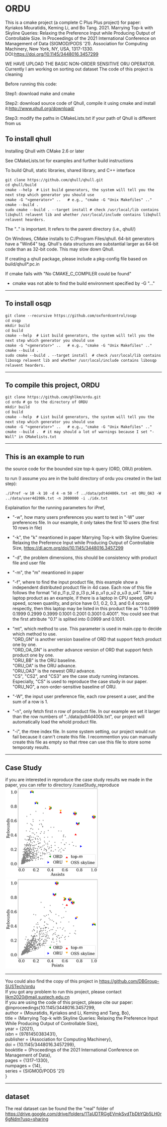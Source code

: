 # ORDU

This is a cmake project (a complete C Plus Plus project) for paper:\
Kyriakos Mouratidis, Keming Li, and Bo Tang. 2021. Marrying Top-k with Skyline Queries: Relaxing the Preference Input while Producing Output of Controllable Size. In Proceedings of the 2021 International Conference on Management of Data (SIGMOD/PODS '21). Association for Computing Machinery, New York, NY, USA, 1317-1330. DOI:https://doi.org/10.1145/3448016.3457299 

WE HAVE UPLOAD THE BASIC NON-ORDER SENSITIVE ORU OPERATOR.
Currently I am working on sorting out dataset
The code of this project is cleaning

Before running this code:

Step1:
download make and cmake

Step2:
download source code of Qhull, compile it using cmake and install it:http://www.qhull.org/download/

Step3:
modify the paths in CMakeLists.txt if your path of Qhull is different from us

To install qhull
-----------------
Installing Qhull with CMake 2.6 or later

  See CMakeLists.txt for examples and further build instructions

  To build Qhull, static libraries, shared library, and C++ interface
  ```
  git clone https://github.com/qhull/qhull.git
  cd qhull/build
  cmake --help  # List build generators, the system will tell you the next step which generator you should use 
  cmake -G "<generator>" ..   # e.g., "cmake -G "Unix Makefiles" .." 
  cmake --build .
  sudo cmake --build . --target install # check /usr/local/lib contains libqhull relavent lib and whether /usr/local/include contains libqhull relavent hearders.
  ```

  The ".." is important.  It refers to the parent directory (i.e., qhull/)

  On Windows, CMake installs to C:/Program Files/qhull.  64-bit generators
  have a "Win64" tag.  Qhull's data structures are substantial larger as
  64-bit code than as 32-bit code.  This may slow down Qhull.

  If creating a qhull package, please include a pkg-config file based on build/qhull*.pc.in

  If cmake fails with "No CMAKE_C_COMPILER could be found"
  - cmake was not able to find the build environment specified by -G "..."

-----------------

To install osqp
-----------------
  ```
  git clone --recursive https://github.com/oxfordcontrol/osqp
  cd osqp
  mkdir build
  cd build
  cmake --help  # List build generators, the system will tell you the next step which generator you should use 
  cmake -G "<generator>" ..   # e.g., "cmake -G "Unix Makefiles" .." 
  cmake --build .
  sudo cmake --build . --target install  # check /usr/local/lib contains libosqp relavent lib and whether /usr/local/include contains libosqp relavent hearders.
  ```
-----------------


To compile this project, ORDU
-----------------
  ```
  git clone https://github.com/ghlkm/ordu.git
  cd ordu # go to the directory of ORDU
  mkdir build
  cd build
  cmake --help  # List build generators, the system will tell you the next step which generator you should use 
  cmake -G "<generator>" ..   # e.g., "cmake -G "Unix Makefiles" .." 
  cmake --build .  # it may should a lot of warnings because I set "-Wall" in CMakelists.txt
  ```
-----------------
  
This is an example to run 
-----------------

the source code for the bounded size top-k query (ORD, ORU) problem.

to run (I assume you are in the build directory of ordu you created in the last step):
```
./iPref -w 10 -k 10 -d 4 -m 50 -f ../data/pdt4d400k.txt -mt ORU_OA3 -W ../data/user4d200k.txt -n 2000000 -i ./idx.txt
``` 
Explaination for the running parameters for iPref,

 - "-w", how many users preferences you want to test in "-W" user preferences file. In our example, it only takes the first 10 users (the first 10 rows in file)
 - "-k", the "k" meantioned in paper Marrying Top-k with Skyline Queries: Relaxing the Preference Input while Producing Output of Controllable Size, https://dl.acm.org/doi/10.1145/3448016.3457299
 - "-d", the problem dimensions, this should be consistency with product file and user file
 - "-m", the "m" meantioned in paper
 - "-f", where to find the input product file, this example show a independent distributed product file in 4d case. Each row of this file follows the format "id p_l1 p_l2 p_l3 p_l4 p_u1 p_u2 p_u3 p_u4". Take a laptop product as an example, if there is a laptop in 
CPU speed, GPU speed, screen quanlity, and price have 0.1, 0.2, 0.3, and 0.4 scores respectly, then this laptop may be listed in this product file as "1 0.0999 0.1999 0.2999 0.3999 0.1001 0.2001 0.3001 0.4001". You could see that the first attribute "0.1" is splited into 0.0999 and 0.1001.
 - "mt", which method to use. This parameter is used in main.cpp to decide which method to use. \
 "ORD_GN" is another version baseline of ORD that support fetch product one by one.\
"ORD_OA_GN" is another advance version of ORD that support fetch product one by one.\
"ORU_BB" is the ORU baseline.\
"ORU_OA" is the ORU advance.\
"ORU_OA3" is the newest ORU advance.\
"CS", "CS2", and "CS3" are the case study running instances.\
Especially, "CS" is used to reproduce the case study in our paper.\
"ORU_NO", a non-order-sensitive baseline of ORU.
  
- "-W", the input user preference file, each row present a user, and the sum of a row is 1.
- "-n", only fetch first n row of product file. In our example we set it larger than the row numbers of "../data/pdt4d400k.txt", our project will automatically load the whold product file.
- "-i", the rtree index file. In some system setting, our project would run fail because it cann't create this file. I recommention you can manually create this file as empty so that rtree can use this file to store some temporaty results.


-----------------
Case Study
-----------------
if you are interested in reproduce the case study results we made in the paper, 
you can refer to directory /caseStudy_reproduce \
<img src="./image/k2m6_ast_trb_49_51-4.png" alt="drawing" width="300"/> <img src="./image/k2m6_pts_trb_43_57-4.png" alt="drawing" width="300"/>

-----------------
You could also find the copy of this project in https://github.com/DBGroup-SUSTech/ordu   \
If you got any problem to run this project, please contact likm2020@mail.sustech.edu.cn   \
If you are using the code of this project, please cite our paper: \
  @inproceedings{10.1145/3448016.3457299,\
author = {Mouratidis, Kyriakos and Li, Keming and Tang, Bo}, \
title = {Marrying Top-k with Skyline Queries: Relaxing the Preference Input While Producing Output of Controllable Size},\
year = {2021},\
isbn = {9781450383431},\
publisher = {Association for Computing Machinery},\
doi = {10.1145/3448016.3457299},\
booktitle = {Proceedings of the 2021 International Conference on Management of Data},\
pages = {1317–1330},\
numpages = {14},\
series = {SIGMOD/PODS '21}\
}
  
--------------
dataset
--------------
The real dataset can be found the the "real" folder of 
https://drive.google.com/drive/folders/1TaUDTRGgEVmkSvdTbDbYQb5LH0r6gNdm?usp=sharing

  
